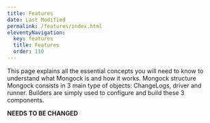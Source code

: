 ```yaml
---
title: Features
date: Last Modified 
permalink: /features/index.html
eleventyNavigation:
  key: features 
  title: Features
  order: 110
---
```

This page explains all the essential concepts you will need to know to understand what Mongock is and how it works. 
Mongock structure
Mongock consists in 3 main type of objects: ChangeLogs, driver and runner. Builders are simply used to configure and build these 3 components.

**NEEDS TO BE CHANGED**